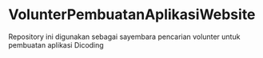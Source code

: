 # VolunterPembuatanAplikasiWebsite
Repository ini digunakan sebagai sayembara pencarian volunter untuk pembuatan aplikasi Dicoding
